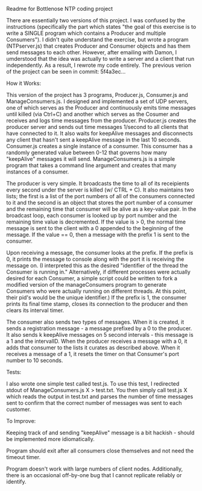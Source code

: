 Readme for Bottlenose NTP coding project

There are essentially two versions of this project. I was confused by the instructions (specifically the part which states "the goal of this exercise is to write a SINGLE program which contains a Producer and multiple Consumers"). I didn't quite understand the exercise, but wrote a program (NTPserver.js) that creates Producer and Consumer objects and has them send messages to each other. However, after emailing with Damon, I umderstood that the idea was actually to write a server and a client that run independently. As a result, I rewrote my code entirely. The previous verion of the project can be seen in commit: 5f4a3ec...

How it Works:

  This version of the project has 3 programs, Producer.js, Consumer.js and ManageConsumers.js. I designed and implemented a set of UDP servers, one of which serves as the Producer and continuously emits time messages until killed (via Ctrl+C) and another which serves as the Cosumer and receives and logs time messages from the producer. Producer.js creates the producer server and sends out time messages 1/second to all clients that have connected to it. It also waits for keepAlive messages and disconnects any client that hasn't sent a keepAlive message in the last 10 seconds. Consumer.js creates a single instance of a consumer. This consumer has a randomly generated value between 0-12 that governs how many "keepAlive" messages it will send. ManageConsumers.js is a simple program that takes a command line argument and creates that many instances of a consumer.

  The producer is very simple. It broadcasts the time to all of its receipients every second under the server is killed (w/ CTRL + C). It also maintains two lists; the first is a list of the port numbers of all of the consumers connected to it and the second is an object that stores the port number of a consumer and the remaining time that consumer will be alive as a key-value pair. In the broadcast loop, each consumer is looked up by port number and the remaining time value is decremented. If the value is > 0, the normal time message is sent to the client with a 0 appended to the beginning of the message. If the value == 0, then a message with the prefix 1 is sent to the consumer.

  Upon receiving a message, the consumer looks at the prefix. If the prefix is 0, it prints the message to console along with the port it is receiving the message on. (I interpreted this as the desired "identifier of the thread the Consumer is running in." Alternatively, if different processes were actually desired for each Consumer, a simple script could be written to fork a modified version of the manageConsumers program to generate Consumers who were actually running on different threads. At this point, their pid's would be the unique identifier.) If the prefix is 1, the consumer prints its final time stamp, closes its connection to the producer and then clears its interval timer.

  The consumer also sends two types of messages. When it is created, it sends a registration message - a message prefixed by a 0 to the producer. It also sends k keepAlive messages on 5 second intervals - this message is a 1 and the intervalID. When the producer receives a message with a 0, it adds that consumer to the lists it curates as described above. When it receives a message of a 1, it resets the timer on that Consumer's port number to 10 seconds. 

Tests:

  I also wrote one simple test called test.js. To use this test, I redirected stdout of ManageConsumers.js X > test.txt. You then simply call test.js X which reads the output in test.txt and parses the number of time messages sent to confirm that the correct number of messages was sent to each customer.

To Improve:
  
  Keeping track of and sending "keepAlive" message is a bit hackish - should be implemented more idiomatically.

  Program should exit after all consumers close themselves and not need the timeout timer.

  Program doesn't work with large numbers of client nodes. Additionally, there is an occasional off-by-one bug that I cannot replicate reliably or identify.



